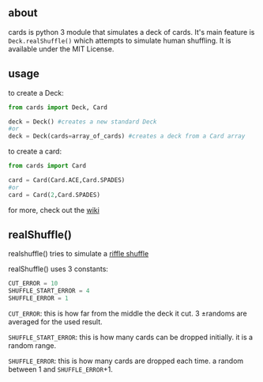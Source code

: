 ## about
cards is python 3 module that simulates a deck of cards. It's main feature is `Deck.realShuffle()` which attempts to simulate human shuffling. It is available under the MIT License.

## usage
to create a Deck:
```python
from cards import Deck, Card

deck = Deck() #creates a new standard Deck
#or
deck = Deck(cards=array_of_cards) #creates a deck from a Card array
```
to create a card:
```python
from cards import Card

card = Card(Card.ACE,Card.SPADES)
#or
card = Card(2,Card.SPADES)
```
for more, check out the [wiki](https://github.com/Petelliott/cards/wiki)

## realShuffle()
realshuffle() tries to simulate a [riffle shuffle](https://en.wikipedia.org/wiki/Shuffling#Riffle)

realShuffle() uses 3 constants:
```python
CUT_ERROR = 10
SHUFFLE_START_ERROR = 4
SHUFFLE_ERROR = 1
```
`CUT_ERROR`: this is how far from the middle the deck it cut. 3 ±randoms are averaged for the used result.

`SHUFFLE_START_ERROR`: this is how many cards can be dropped initially. it is a random range.

`SHUFFLE_ERROR`: this is how many cards are dropped each time. a random between 1 and `SHUFFLE_ERROR`+1.
